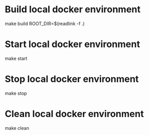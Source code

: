 # Build local docker environment
make build ROOT_DIR=$(readlink -f .)

# Start local docker environment
make start

# Stop local docker environment
make stop

# Clean local docker environment
make clean